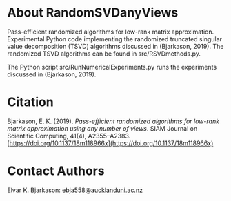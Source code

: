 # About RandomSVDanyViews
Pass-efficient randomized algorithms for low-rank matrix approximation. 
Experimental Python code implementing the randomized truncated singular value decomposition (TSVD) algorithms discussed in (Bjarkason, 2019). The randomized TSVD algorithms can be found in src/RSVDmethods.py.

The Python script src/RunNumericalExperiments.py runs the experiments discussed in (Bjarkason, 2019).

# Citation
Bjarkason, E. K. (2019). *Pass-efficient randomized algorithms for low-rank matrix approximation using any number of views*. SIAM Journal on Scientific Computing, 41(4), A2355–A2383. [https://doi.org/10.1137/18m118966x](https://doi.org/10.1137/18m118966x)

# Contact Authors
Elvar K. Bjarkason: ebja558@aucklanduni.ac.nz
